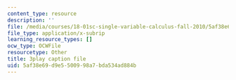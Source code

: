 ```yaml
---
content_type: resource
description: ''
file: /media/courses/18-01sc-single-variable-calculus-fall-2010/5af38e69d9e5500998a7bda534ad884b_5q_3FDOkVRQ.vtt
file_type: application/x-subrip
learning_resource_types: []
ocw_type: OCWFile
resourcetype: Other
title: 3play caption file
uid: 5af38e69-d9e5-5009-98a7-bda534ad884b
---
```

